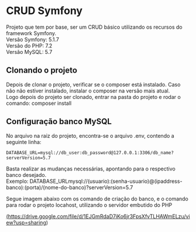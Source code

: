 # CRUD Symfony

Projeto que tem por base, ser um CRUD básico utilizando os recursos do framework Symfony.  
Versão Symfony: 5.1.7  
Versão do PHP: 7.2  
Versão MySQL: 5.7  

## Clonando o projeto  
Depois de clonar o projeto, verificar se o composer está instalado. Caso não não estiver instalado, instalar o composer na versão mais atual.  
Logo depois do projeto ser clonado, entrar na pasta do projeto e rodar o comando: composer install  

## Configuração banco MySQL
No arquivo na raiz do projeto, encontra-se o arquivo .env, contendo a seguinte linha:  
```
DATABASE_URL=mysql://db_user:db_password@127.0.0.1:3306/db_name?serverVersion=5.7
```
Basta realizar as mudanças necessárias, apontando para o respectivo banco desejado.  
Exemplo:  DATABASE_URLmysql://(usuario):(senha-usuario)@(ipaddress-banco):(porta)/(nome-do-banco)?serverVersion=5.7  

Segue imagem abaixo com os comando de criação do banco, e o comando para rodar o projeto locahost, utilizando o servidor embutido do PHP  

<a href="https://drive.google.com/file/d/1EJGmRdaD7iKo6jr3FpsXfvTLHAWmELzu/view?usp=sharing" rel="database_create">(https://drive.google.com/file/d/1EJGmRdaD7iKo6jr3FpsXfvTLHAWmELzu/view?usp=sharing)</a>
